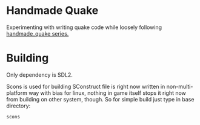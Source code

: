 # Handmade Quake

Experimenting with writing quake code while loosely following [handmade_quake series.](https://www.youtube.com/playlist?list=PLBKDuv-qJpTbCsXHsxcoSSsMarnfyNhHF)

# Building

Only dependency is SDL2.


Scons is used for building
SConstruct file is right now written in non-multi-platform way with bias for linux, nothing in game itself stops it right now from building on other system, though.
So for simple build just type in base directory:
```
scons
```
